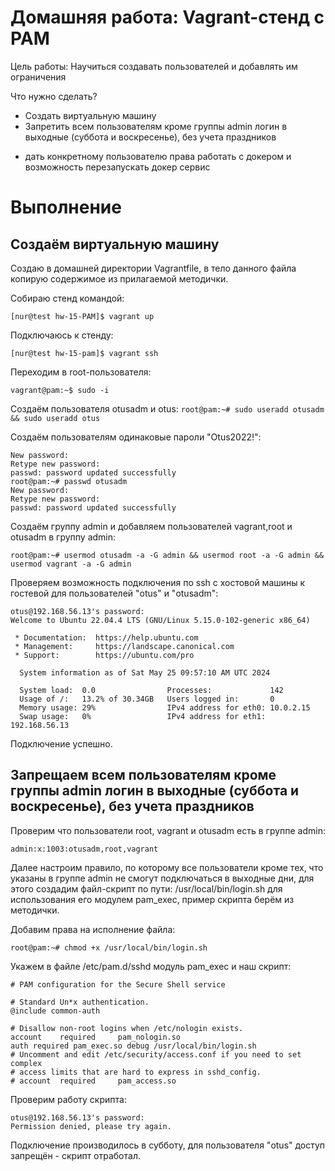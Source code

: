
# Домашняя работа: Vagrant-стенд c PAM

Цель работы: Научиться создавать пользователей и добавлять им ограничения

Что нужно сделать?

- Создать виртуальную машину
- Запретить всем пользователям кроме группы admin логин в выходные (суббота и воскресенье), без учета праздников

* дать конкретному пользователю права работать с докером и возможность перезапускать докер сервис

# Выполнение

## Создаём виртуальную машину

Создаю в домашней директории Vagrantfile, в тело данного файла копирую содержимое из прилагаемой методички.
 
Собираю стенд командой:

``` [nur@test hw-15-PAM]$ vagrant up ```

Подключаюсь к стенду:

``` [nur@test hw-15-pam]$ vagrant ssh ```

Переходим в root-пользователя:

``` vagrant@pam:~$ sudo -i ```

Создаём пользователя otusadm и otus:
``` root@pam:~# sudo useradd otusadm && sudo useradd otus ```

Создаём пользователям одинаковые пароли "Otus2022!":
``` root@pam:~# passwd otus
New password: 
Retype new password: 
passwd: password updated successfully
root@pam:~# passwd otusadm
New password: 
Retype new password: 
passwd: password updated successfully
```
Создаём группу admin  и добавляем пользователей vagrant,root и otusadm в группу admin:
``` root@pam:~# groupadd -f admin
root@pam:~# usermod otusadm -a -G admin && usermod root -a -G admin && usermod vagrant -a -G admin
```
Проверяем возможность подключения по ssh c хостовой машины к гостевой для пользователей "otus" и "otusadm":

``` [nur@test hw-15-pam]$ ssh otus@192.168.56.13
otus@192.168.56.13's password: 
Welcome to Ubuntu 22.04.4 LTS (GNU/Linux 5.15.0-102-generic x86_64)

 * Documentation:  https://help.ubuntu.com
 * Management:     https://landscape.canonical.com
 * Support:        https://ubuntu.com/pro

  System information as of Sat May 25 09:57:10 AM UTC 2024

  System load:  0.0                Processes:             142
  Usage of /:   13.2% of 30.34GB   Users logged in:       0
  Memory usage: 29%                IPv4 address for eth0: 10.0.2.15
  Swap usage:   0%                 IPv4 address for eth1: 192.168.56.13
```
Подключение успешно.

## Запрещаем всем пользователям кроме группы admin логин в выходные (суббота и воскресенье), без учета праздников

Проверим что пользователи root, vagrant и otusadm есть в группе admin:

``` root@pam:~# cat /etc/group | grep admin
admin:x:1003:otusadm,root,vagrant
```
Далее настроим правило, по которому все пользователи кроме тех, что указаны в группе admin не смогут подключаться в выходные дни, для этого
создадим файл-скрипт по пути: /usr/local/bin/login.sh для использования его модулем pam_exec, пример скрипта берём из методички.

Добавим права на исполнение файла:
 
``` root@pam:~# chmod +x /usr/local/bin/login.sh ```

Укажем в файле /etc/pam.d/sshd модуль pam_exec и наш скрипт:

``` root@pam:~# vi /etc/pam.d/sshd
# PAM configuration for the Secure Shell service

# Standard Un*x authentication.
@include common-auth

# Disallow non-root logins when /etc/nologin exists.
account    required     pam_nologin.so
auth required pam_exec.so debug /usr/local/bin/login.sh
# Uncomment and edit /etc/security/access.conf if you need to set complex
# access limits that are hard to express in sshd_config.
# account  required     pam_access.so
```
Проверим работу скрипта:

``` [nur@test hw-15-pam]$ ssh otus@192.168.56.13
otus@192.168.56.13's password: 
Permission denied, please try again.
```
Подключение производилось в субботу, для пользователя "otus" доступ запрещён - скрипт отработал.














